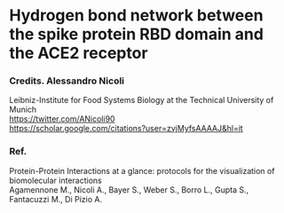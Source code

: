 # Hydrogen bond network between the spike protein RBD domain and the ACE2 receptor 

### Credits. Alessandro Nicoli  
Leibniz-Institute for Food Systems Biology at the Technical University of Munich  
https://twitter.com/ANicoli90  
https://scholar.google.com/citations?user=zvjMyfsAAAAJ&hl=it  

### Ref.   
Protein-Protein Interactions at a glance: protocols for the visualization of biomolecular interactions  
Agamennone M., Nicoli A., Bayer S., Weber S., Borro L., Gupta S., Fantacuzzi M., Di Pizio A.  
